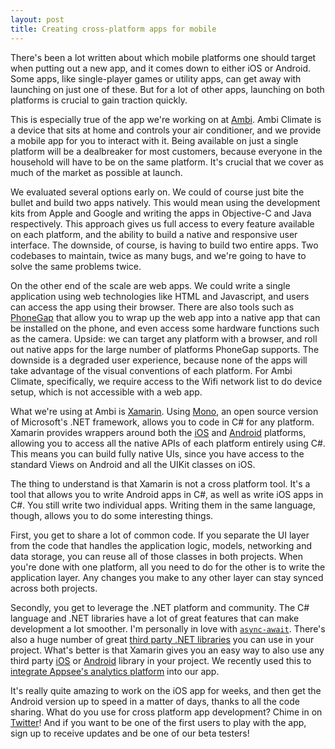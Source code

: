 ```yaml
---
layout: post
title: Creating cross-platform apps for mobile
---
```


There's been a lot written about which mobile platforms one should target when putting out a new app, and it comes down to either iOS or Android. Some apps, like single-player games or utility apps, can get away with launching on just one of these. But for a lot of other apps, launching on both platforms is crucial to gain traction quickly.

This is especially true of the app we're working on at [Ambi](http://www.ambiclimate.com). Ambi Climate is a device that sits at home and controls your air conditioner, and we provide a mobile app for you to interact with it. Being available on just a single platform will be a dealbreaker for most customers, because everyone in the household will have to be on the same platform. It's crucial that we cover as much of the market as possible at launch.

We evaluated several options early on. We could of course just bite the bullet and build two apps natively. This would mean using the development kits from Apple and Google and writing the apps in Objective-C and Java respectively. This approach gives us full access to every feature available on each platform, and the ability to build a native and responsive user interface. The downside, of course, is having to build two entire apps. Two codebases to maintain, twice as many bugs, and we're going to have to solve the same problems twice.

On the other end of the scale are web apps. We could write a single application using web technologies like HTML and Javascript, and users can access the app using their browser. There are also tools such as [PhoneGap](http://phonegap.com/) that allow you to wrap up the web app into a native app that can be installed on the phone, and even access some hardware functions such as the camera. Upside: we can target any platform with a browser, and roll out native apps for the large number of platforms PhoneGap supports. The downside is a degraded user experience, because none of the apps will take advantage of the visual conventions of each platform. For Ambi Climate, specifically, we require access to the Wifi network list to do device setup, which is not accessible with a web app.

What we're using at Ambi is [Xamarin](https://xamarin.com/). Using [Mono](http://www.mono-project.com/), an open source version of Microsoft's .NET framework, allows you to code in C# for any platform. Xamarin provides wrappers around both the [iOS](http://xamarin.com/ios) and [Android](http://xamarin.com/android) platforms, allowing you to access all the native APIs of each platform entirely using C#. This means you can build fully native UIs, since you have access to the standard Views on Android and all the UIKit classes on iOS.

The thing to understand is that Xamarin is not a cross platform tool. It's a tool that allows you to write Android apps in C#, as well as write iOS apps in C#. You still write two individual apps. Writing them in the same language, though, allows you to do some interesting things.

First, you get to share a lot of common code. If you separate the UI layer from the code that handles the application logic, models, networking and data storage, you can reuse all of those classes in both projects. When you're done with one platform, all you need to do for the other is to write the application layer. Any changes you make to any other layer can stay synced across both projects.

Secondly, you get to leverage the .NET platform and community. The C# language and .NET libraries have a lot of great features that can make development a lot smoother. I'm personally in love with [`async-await`](http://msdn.microsoft.com/en-us/library/hh191443.aspx). There's also a huge number of great [third party .NET libraries](http://blogs.msdn.com/b/dotnet/archive/2013/11/13/pcl-and-net-nuget-libraries-are-now-enabled-for-xamarin.aspx) you can use in your project. What's better is that Xamarin gives you an easy way to also use any third party [iOS](http://docs.xamarin.com/guides/ios/advanced_topics/binding_objective-c/) or [Android](http://docs.xamarin.com/guides/android/advanced_topics/java_integration_overview/binding_a_java_library_(.jar)/) library in your project. We recently used this to [integrate Appsee's analytics platform](http://kannan-chandra.com/posts/xamarin-binding-appsee/) into our app.

It's really quite amazing to work on the iOS app for weeks, and then get the Android version up to speed in a matter of days, thanks to all the code sharing. What do you use for cross platform app development? Chime in on [Twitter](https://twitter.com/ambiclimate)! And if you want to be one of the first users to play with the app, sign up to receive updates and be one of our beta testers!


